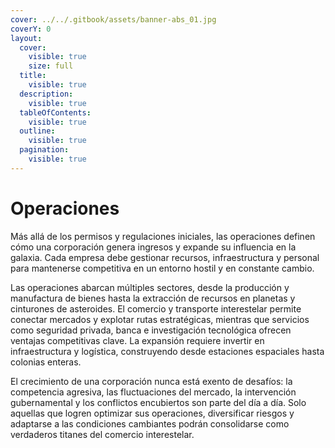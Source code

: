 ```yaml
---
cover: ../../.gitbook/assets/banner-abs_01.jpg
coverY: 0
layout:
  cover:
    visible: true
    size: full
  title:
    visible: true
  description:
    visible: true
  tableOfContents:
    visible: true
  outline:
    visible: true
  pagination:
    visible: true
---
```


# Operaciones

Más allá de los permisos y regulaciones iniciales, las operaciones definen cómo una corporación genera ingresos y expande su influencia en la galaxia. Cada empresa debe gestionar recursos, infraestructura y personal para mantenerse competitiva en un entorno hostil y en constante cambio.

Las operaciones abarcan múltiples sectores, desde la producción y manufactura de bienes hasta la extracción de recursos en planetas y cinturones de asteroides. El comercio y transporte interestelar permite conectar mercados y explotar rutas estratégicas, mientras que servicios como seguridad privada, banca e investigación tecnológica ofrecen ventajas competitivas clave. La expansión requiere invertir en infraestructura y logística, construyendo desde estaciones espaciales hasta colonias enteras.

El crecimiento de una corporación nunca está exento de desafíos: la competencia agresiva, las fluctuaciones del mercado, la intervención gubernamental y los conflictos encubiertos son parte del día a día. Solo aquellas que logren optimizar sus operaciones, diversificar riesgos y adaptarse a las condiciones cambiantes podrán consolidarse como verdaderos titanes del comercio interestelar.
